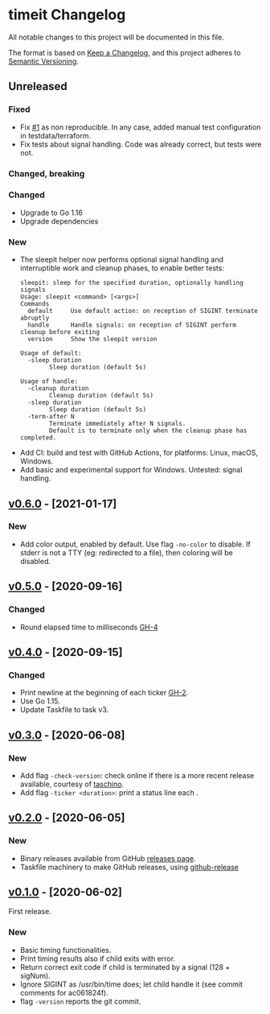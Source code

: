# timeit Changelog

All notable changes to this project will be documented in this file.

The format is based on [Keep a Changelog](https://keepachangelog.com/en/1.0.0/),
and this project adheres to [Semantic Versioning](https://semver.org/spec/v2.0.0.html).

## Unreleased

### Fixed

- Fix [#1](https://github.com/marco-m/timeit/issues/1) as non reproducible. In any case, added manual test configuration in testdata/terraform.
- Fix tests about signal handling. Code was already correct, but tests were not.

### Changed, breaking

### Changed

- Upgrade to Go 1.16
- Upgrade dependencies

### New

- The sleepit helper now performs optional signal handling and interruptible work and cleanup phases, to enable better tests:
  ```
  sleepit: sleep for the specified duration, optionally handling signals
  Usage: sleepit <command> [<args>]
  Commands
    default     Use default action: on reception of SIGINT terminate abruptly
    handle      Handle signals: on reception of SIGINT perform cleanup before exiting
    version     Show the sleepit version

  Usage of default:
    -sleep duration
          Sleep duration (default 5s)

  Usage of handle:
    -cleanup duration
          Cleanup duration (default 5s)
    -sleep duration
          Sleep duration (default 5s)
    -term-after N
          Terminate immediately after N signals.
          Default is to terminate only when the cleanup phase has completed.
  ```
- Add CI: build and test with GitHub Actions, for platforms: Linux, macOS, Windows.
- Add basic and experimental support for Windows. Untested: signal handling.

## [v0.6.0] - [2021-01-17]

### New

- Add color output, enabled by default. Use flag `-no-color` to disable. If stderr is not a TTY (eg: redirected to a file), then coloring will be disabled.

## [v0.5.0] - [2020-09-16]

### Changed

- Round elapsed time to milliseconds [GH-4](https://github.com/marco-m/timeit/issues/4)

## [v0.4.0] - [2020-09-15]

### Changed

- Print newline at the beginning of each ticker [GH-2](https://github.com/marco-m/timeit/issues/2).
- Use Go 1.15.
- Update Taskfile to task v3.

## [v0.3.0] - [2020-06-08]

### New

- Add flag `-check-version`: check online if there is a more recent release
  available, courtesy of [taschino](https://github.com/marco-m/taschino).
- Add flag `-ticker <duration>`: print a status line each <duration>.

## [v0.2.0] - [2020-06-05]

### New

- Binary releases available from GitHub [releases
  page](https://github.com/marco-m/timeit/releases).
- Taskfile machinery to make GitHub releases, using
  [github-release](https://github.com/github-release/github-release)

## [v0.1.0] - [2020-06-02]

First release.

### New

- Basic timing functionalities.
- Print timing results also if child exits with error.
- Return correct exit code if child is terminated by a signal (128 + sigNum).
- Ignore SIGINT as /usr/bin/time does; let child handle it (see commit comments
  for ac061824f).
- flag `-version` reports the git commit.


[v0.1.0]: https://github.com/marco-m/timeit/releases/tag/v0.1.0
[v0.2.0]: https://github.com/marco-m/timeit/releases/tag/v0.2.0
[v0.3.0]: https://github.com/marco-m/timeit/releases/tag/v0.3.0
[v0.4.0]: https://github.com/marco-m/timeit/releases/tag/v0.4.0
[v0.5.0]: https://github.com/marco-m/timeit/releases/tag/v0.5.0
[v0.6.0]: https://github.com/marco-m/timeit/releases/tag/v0.6.0
